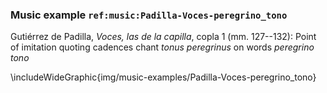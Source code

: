 ### Music example `ref:music:Padilla-Voces-peregrino_tono`

Gutiérrez de Padilla, *Voces, las de la capilla*, copla 1 (mm. 127--132): Point
of imitation quoting cadences chant *tonus peregrinus* on words *peregrino tono*

\includeWideGraphic{img/music-examples/Padilla-Voces-peregrino_tono}

